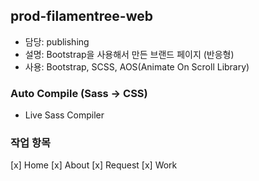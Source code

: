 ## prod-filamentree-web

- 담당: publishing
- 설명: Bootstrap을 사용해서 만든 브랜드 페이지 (반응형)
- 사용: Bootstrap, SCSS, AOS(Animate On Scroll Library)

### Auto Compile (Sass -> CSS)

- Live Sass Compiler

### 작업 항목

[x] Home
[x] About
[x] Request
[x] Work
